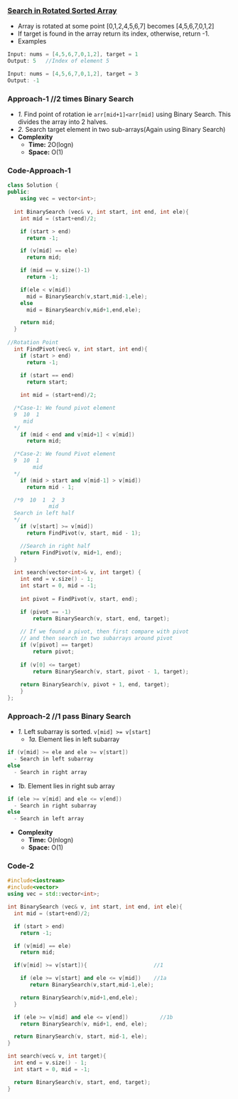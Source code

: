 ### [Search in Rotated Sorted Array](https://leetcode.com/problems/search-in-rotated-sorted-array/)
- Array is rotated at some point [0,1,2,4,5,6,7] becomes [4,5,6,7,0,1,2]
- If target is found in the array return its index, otherwise, return -1.
- Examples
```c++
Input: nums = [4,5,6,7,0,1,2], target = 1
Output: 5   //Index of element 5

Input: nums = [4,5,6,7,0,1,2], target = 3
Output: -1
```

### Approach-1 //2 times Binary Search
- *1.* Find point of rotation ie `arr[mid+1]<arr[mid]` using Binary Search. This divides the array into 2 halves.
- *2.* Search target element in two sub-arrays(Again using Binary Search)
- **Complexity**
  - **Time:** 2O(logn)
  - **Space:** O(1)
### Code-Approach-1
```c++
class Solution {
public:
    using vec = vector<int>;
    
  int BinarySearch (vec& v, int start, int end, int ele){
    int mid = (start+end)/2;

    if (start > end)
      return -1;

    if (v[mid] == ele)
      return mid;

    if (mid == v.size()-1)
      return -1;

    if(ele < v[mid])
      mid = BinarySearch(v,start,mid-1,ele);
    else
      mid = BinarySearch(v,mid+1,end,ele);

    return mid;
  }
  
//Rotation Point
  int FindPivot(vec& v, int start, int end){
    if (start > end)
      return -1;
    
    if (start == end)
      return start;

    int mid = (start+end)/2;

  /*Case-1: We found pivot element
  9  10  1
     mid
  */
    if (mid < end and v[mid+1] < v[mid])
      return mid;

  /*Case-2: We found Pivot element
  9  10  1
        mid
  */        
    if (mid > start and v[mid-1] > v[mid])
      return mid - 1;

  /*9  10  1  2  3
             mid
  Search in left half
  */
    if (v[start] >= v[mid])
      return FindPivot(v, start, mid - 1);

    //Search in right half
    return FindPivot(v, mid+1, end);
  }
    
  int search(vector<int>& v, int target) {
    int end = v.size() - 1;
    int start = 0, mid = -1;
    
    int pivot = FindPivot(v, start, end);

    if (pivot == -1) 
        return BinarySearch(v, start, end, target); 
  
    // If we found a pivot, then first compare with pivot 
    // and then search in two subarrays around pivot 
    if (v[pivot] == target) 
        return pivot; 
  
    if (v[0] <= target) 
        return BinarySearch(v, start, pivot - 1, target); 
  
    return BinarySearch(v, pivot + 1, end, target);    
    }
};
```
  
### Approach-2  //1 pass Binary Search
- *1.* Left subarray is sorted. `v[mid] >= v[start]`
  - *1a.* Element lies in left subarray
```c  
if (v[mid] >= ele and ele >= v[start])
  - Search in left subarray
else
  - Search in right array
```  
  - *1b.* Element lies in right sub array 
```c  
if (ele >= v[mid] and ele <= v[end])
  - Search in right subarray
else
  - Search in left array
```  
- **Complexity**
  - **Time:** O(nlogn)
  - **Space:** O(1)

### Code-2
```c++
#include<iostream>
#include<vector>
using vec = std::vector<int>;

int BinarySearch (vec& v, int start, int end, int ele){
  int mid = (start+end)/2;

  if (start > end)
    return -1;

  if (v[mid] == ele)
    return mid;

  if(v[mid] >= v[start]){                     //1

    if (ele >= v[start] and ele <= v[mid])    //1a
       return BinarySearch(v,start,mid-1,ele);

    return BinarySearch(v,mid+1,end,ele);
  }

  if (ele >= v[mid] and ele <= v[end])          //1b
    return BinarySearch(v, mid+1, end, ele);

  return BinarySearch(v, start, mid-1, ele);
}

int search(vec& v, int target){
  int end = v.size() - 1;
  int start = 0, mid = -1;

  return BinarySearch(v, start, end, target);
}
```
